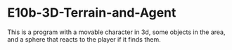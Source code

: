 # E10b-3D-Terrain-and-Agent
This is a program with a movable character in 3d, some objects in the area, and a sphere that reacts to the player if it finds them.